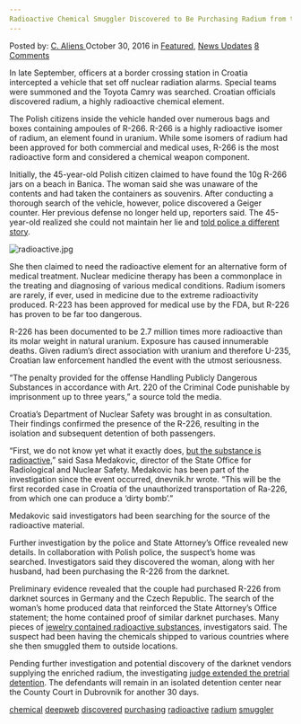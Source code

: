 ```yaml
---
Radioactive Chemical Smuggler Discovered to Be Purchasing Radium from the Deepweb
---
```

<article class="post-listing post-16162 post type-post status-publish format-standard has-post-thumbnail hentry  tag-chemical tag-deepweb tag-discovered tag-purchasing tag-radioactive tag-radium tag-smuggler">
    <div class="post-inner">
        <span>Posted by: <a href="https://www.deepdotweb.com/author/caliens/" title="">C. Aliens </a></span>
    <span>October 30, 2016</span>
    <span>in <a href="https://www.deepdotweb.com/category/deepdot-news/" rel="category tag">Featured</a>, <a href="https://www.deepdotweb.com/category/news-updates/" rel="category tag">News Updates</a></span>
    <span><a href="https://www.deepdotweb.com/2016/10/30/radioactive-chemical-smuggler-discovered-purchasing-radium-deepweb/#comments">8 Comments</a></span>
    </p>
    <div class="clear"></div>
    <div class="entry">
    <p>In late September, officers at a border crossing station in Croatia intercepted a vehicle that set off nuclear radiation alarms. Special teams were summoned and the Toyota Camry was searched. Croatian officials discovered radium, a highly radioactive chemical element.</p>
    <p>The Polish citizens inside the vehicle handed over numerous bags and boxes containing ampoules of R-266. R-266 is a highly radioactive isomer of radium, an element found in uranium. While some isomers of radium had been approved for both commercial and medical uses, R-266 is the most radioactive form and considered a chemical weapon component.</p>
    <p>Initially, the 45-year-old Polish citizen claimed to have found the 10g R-266 jars on a beach in Banica. The woman said she was unaware of the contents and had taken the containers as souvenirs. After conducting a thorough search of the vehicle, however, police discovered a Geiger counter. Her previous defense no longer held up, reporters said. The 45-year-old realized she could not maintain her lie and <a href="http://dubrovacki.slobodnadalmacija.hr/vijesti/crna-kronika/clanak/id/430870/poljakinja-sad-tvrdi-radij-226-sam-preuzela-u-poljskoj-za-alternativno-lijecenje">told police a different story</a>.</p>
    <p><img class="wp-image-16163 aligncenter" src="/imgs/2016/10/radioactive-jpg.jpeg" alt="radioactive.jpg" srcset="/imgs/2016/10/radioactive-jpg.jpeg 780w, /imgs/2016/10/radioactive-jpg-300x194.jpeg 300w" sizes="(max-width: 780px) 100vw, 780px" /></p>
    <p>She then claimed to need the radioactive element for an alternative form of medical treatment. Nuclear medicine therapy has been a commonplace in the treating and diagnosing of various medical conditions. Radium isomers are rarely, if ever, used in medicine due to the extreme radioactivity produced. R-223 has been approved for medical use by the FDA, but R-226 has proven to be far too dangerous.</p>
    <p>R-226 has been documented to be 2.7 million times more radioactive than its molar weight in natural uranium. Exposure has caused innumerable deaths. Given radium’s direct association with uranium and therefore U-235, Croatian law enforcement handled the event with the utmost seriousness.</p>
    <p>“The penalty provided for the offense Handling Publicly Dangerous Substances in accordance with Art. 220 of the Criminal Code punishable by imprisonment up to three years,” a source told the media.</p>
    <p>Croatia’s Department of Nuclear Safety was brought in as consultation. Their findings confirmed the presence of the R-226, resulting in the isolation and subsequent detention of both passengers.</p>
    <p>&#8220;First, we do not know yet what it exactly does, <a href="http://dnevnik.hr/vijesti/hrvatska/prvi-put-postoji-osnovana-sumnja-da-se-kroz-hrvatsku-neautorizirano-prevozio-ra-226---450286.html">but the substance is radioactive</a>,&#8221; said Sasa Medakovic, director of the State Office for Radiological and Nuclear Safety. Medakovic has been part of the investigation since the event occurred, dnevnik.hr wrote. “This will be the first recorded case in Croatia of the unauthorized transportation of Ra-226, from which one can produce a &#8216;dirty bomb&#8217;.”</p>
    <p>Medakovic said investigators had been searching for the source of the radioactive material.</p>
    <p>Further investigation by the police and State Attorney&#8217;s Office revealed new details. In collaboration with Polish police, the suspect’s home was searched. Investigators said they discovered the woman, along with her husband, had been purchasing the R-226 from the darknet.</p>
    <p>Preliminary evidence revealed that the couple had purchased R-226 from darknet sources in Germany and the Czech Republic. The search of the woman’s home produced data that reinforced the State Attorney&#8217;s Office statement; the home contained proof of similar darknet purchases. Many pieces of <a href="http://www.vecernji.hr/hrvatska/radioaktivni-materijal-nije-nasla-na-plazi-1122636">jewelry contained radioactive substances</a>, investigators said. The suspect had been having the chemicals shipped to various countries where she then smuggled them to outside locations.</p>
    <p>Pending further investigation and potential discovery of the darknet vendors supplying the enriched radium, the investigating <a href="http://www.dorh.hr/OpcinskoDrzavnoOdvjetnistvoUDubrovnikuIspitana">judge extended the pretrial detention</a>. The defendants will remain in an isolated detention center near the County Court in Dubrovnik for another 30 days.</p>
    </div>
    <a href="https://www.deepdotweb.com/tag/chemical/" rel="tag">chemical</a> <a href="https://www.deepdotweb.com/tag/deepweb/" rel="tag">deepweb</a> <a href="https://www.deepdotweb.com/tag/discovered/" rel="tag">discovered</a> <a href="https://www.deepdotweb.com/tag/purchasing/" rel="tag">purchasing</a> <a href="https://www.deepdotweb.com/tag/radioactive/" rel="tag">radioactive</a> <a href="https://www.deepdotweb.com/tag/radium/" rel="tag">radium</a> <a href="https://www.deepdotweb.com/tag/smuggler/" rel="tag">smuggler</a></span> <span style="display:none" class="updated">2016-10-30</span>
    <div style="display:none" class="vcard author" itemprop="author" itemscope itemtype="http://schema.org/Person"><strong class="fn" itemprop="name"><a href="https://www.deepdotweb.com/author/caliens/" title="Posts by C. Aliens" rel="author">C. Aliens</a></strong></div>
    </div>
</article>

